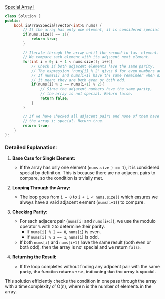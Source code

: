 [Special Array I](https://leetcode.com/problems/special-array-i/description/)



```cpp
class Solution {
public:
    bool isArraySpecial(vector<int>& nums) {
        // If the array has only one element, it is considered special by definition.
        if(nums.size() == 1){
            return true;
        }
        
        // Iterate through the array until the second-to-last element.
        // We compare each element with its adjacent next element.
        for(int i = 0; i + 1 < nums.size(); i++){
            // Check if both adjacent elements have the same parity.
            // The expression 'nums[i] % 2' gives 0 for even numbers and 1 for odd numbers.
            // If nums[i] and nums[i+1] have the same remainder when divided by 2,
            // it means they are both even or both odd.
            if(nums[i] % 2 == nums[i+1] % 2){
                // Since the adjacent numbers have the same parity,
                // the array is not special. Return false.
                return false;
            }
        }
        
        // If we have checked all adjacent pairs and none of them have the same parity,
        // the array is special. Return true.
        return true;
    }
};
```

### Detailed Explanation:

1. **Base Case for Single Element:**
   - If the array has only one element (`nums.size() == 1`), it is considered special by definition. This is because there are no adjacent pairs to compare, so the condition is trivially met.

2. **Looping Through the Array:**
   - The loop goes from `i = 0` to `i + 1 < nums.size()` which ensures we always have a valid adjacent element (`nums[i+1]`) to compare.
   
3. **Checking Parity:**
   - For each adjacent pair (`nums[i]` and `nums[i+1]`), we use the modulo operator `%` with `2` to determine their parity. 
     - If `nums[i] % 2 == 0`, `nums[i]` is even.
     - If `nums[i] % 2 == 1`, `nums[i]` is odd.
   - If both `nums[i]` and `nums[i+1]` have the same result (both even or both odd), then the array is not special and we return `false`.

4. **Returning the Result:**
   - If the loop completes without finding any adjacent pair with the same parity, the function returns `true`, indicating that the array is special.

This solution efficiently checks the condition in one pass through the array with a time complexity of O(n), where n is the number of elements in the array.